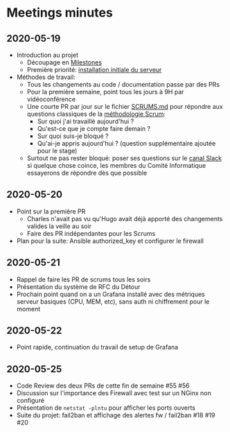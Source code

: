 # Meetings minutes

## 2020-05-19

- Introduction au projet
  - Découpage en [Milestones](https://github.com/epicerieledetour/ansible-automation/milestones?direction=asc&sort=due_date&state=open)
  - Première priorité: [installation initiale du serveur](https://github.com/epicerieledetour/ansible-automation/milestone/1)
- Méthodes de travail:
  - Tous les changements au code / documentation passe par des PRs
  - Pour la première semaine, point tous les jours à 9H par vidéoconférence
  - Une courte PR par jour sur le fichier [SCRUMS.md](SCRUMS.md) pour répondre aux questions classiques de la [méthodologie Scrum](https%3A%2F%2Ffr.wikipedia.org%2Fwiki%2FScrum_%28d%25C3%25A9veloppement%29):
    - Sur quoi j'ai travaillé aujourd'hui ?
    - Qu'est-ce que je compte faire demain ?
    - Sur quoi suis-je bloqué ?
    - Qu'ai-je appris aujourd'hui ? (question supplémentaire ajoutée pour le stage)
  - Surtout ne pas rester bloqué: poser ses questions sur le [canal Slack](https://epicerieledetour.slack.com/archives/CAFUP51N3) si quelque chose coince, les membres du Comité Informatique essayerons de répondre dès que possible
  
## 2020-05-20

- Point sur la première PR
  - Charles n'avait pas vu qu'Hugo avait déjà apporté des changements valides la veille au soir
  - Faire des PR indépendantes pour les Scrums
- Plan pour la suite: Ansible authorized_key et configurer le firewall

## 2020-05-21

- Rappel de faire les PR de scrums tous les soirs
- Présentation du système de RFC du Détour
- Prochain point quand on a un Grafana installé avec des métriques serveur basiques (CPU, MEM, etc), sans auth ni chiffrement pour le moment

## 2020-05-22

- Point rapide, continuation du travail de setup de Grafana

## 2020-05-25

- Code Review des deux PRs de cette fin de semaine #55 #56
- Discussion sur l'importance des Firewall avec test sur un NGinx non configuré
- Présentation de `netstat -plntu` pour afficher les ports ouverts
- Suite du projet: fail2ban et affichage des alertes fw / fail2ban #18 #19 #20

